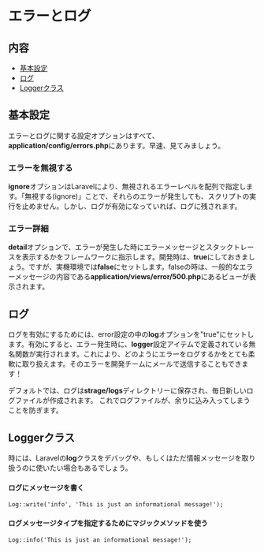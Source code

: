 # エラーとログ

## 内容

- [基本設定](#basic-configuration)
- [ログ](#logging)
- [Loggerクラス](#the-logger-class)

<a name="basic-configuration"></a>
## 基本設定

エラーとログに関する設定オプションはすべて、**application/config/errors.php**にあります。早速、見てみましょう。

### エラーを無視する

**ignore**オプションはLaravelにより、無視されるエラーレベルを配列で指定します。「無視する(ignore)」ことで、それらのエラーが発生しても、スクリプトの実行を止めません。しかし、ログが有効になっていれば、ログに残されます。

### エラー詳細

**detail**オプションで、エラーが発生した時にエラーメッセージとスタックトレースを表示するかをフレームワークに指示します。開発時は、**true**にしておきましょう。ですが、実機環境では**false**にセットします。falseの時は、一般的なエラーメッセージの内容である**application/views/error/500.php**にあるビューが表示されます。

<a name="logging"></a>
## ログ

ログを有効にするためには、error設定の中の**log**オプションを"true"にセットします。有効にすると、エラー発生時に、**logger**設定アイテムで定義されている無名関数が実行されます。これにより、どのようにエラーをログするかをとても柔軟に取り扱えます。そのエラーを開発チームにメールで送信することもできます！

デフォルトでは、ログは**strage/logs**ディレクトリーに保存され、毎日新しいログファイルが作成されます。 これでログファイルが、余りに込み入ってしまうことを防ぎます。

<a name="the-logger-class"></a>
## Loggerクラス

時には、Laravelの**log**クラスをデバッグや、もしくはただ情報メッセージを取り扱うのに使いたい場合もあるでしょう。

#### ログにメッセージを書く

	Log::write('info', 'This is just an informational message!');

#### ログメッセージタイプを指定するためにマジックメソッドを使う

	Log::info('This is just an informational message!');